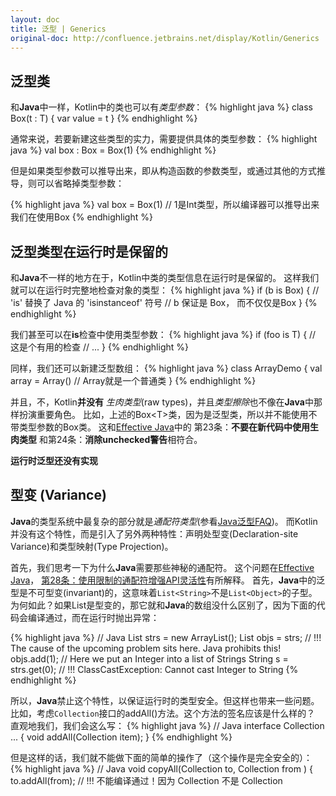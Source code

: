 ```yaml
---
layout: doc
title: 泛型 | Generics
original-doc: http://confluence.jetbrains.net/display/Kotlin/Generics
---
```


## 泛型类

和**Java**中一样，Kotlin中的类也可以有*类型参数*：
{% highlight java %}
class Box<T>(t : T) {
  var value = t
}
{% endhighlight %}


通常来说，若要新建这些类型的实力，需要提供具体的类型参数：
{% highlight java %}
val box : Box<Int> = Box<Int>(1)
{% endhighlight %}


但是如果类型参数可以推导出来，即从构造函数的参数类型，或通过其他的方式推导，则可以省略掉类型参数：

{% highlight java %}
val box = Box(1) // 1是Int类型，所以编译器可以推导出来我们在使用Box<Int>
{% endhighlight %}


## <a id="reified"><!----></a> 泛型类型在运行时是保留的

和**Java**不一样的地方在于，Kotlin中类的类型信息在运行时是保留的。
这样我们就可以在运行时完整地检查对象的类型：
{% highlight java %}
if (b is Box<Int>) { // 'is' 替换了 Java 的 'isinstanceof' 符号
  // b 保证是 Box<Int>， 而不仅仅是Box
}
{% endhighlight %}


我们甚至可以在**is**检查中使用类型参数：
{% highlight java %}
if (foo is T) { // 这是个有用的检查
  // ...
}
{% endhighlight %}

同样，我们还可以新建泛型数组：
{% highlight java %}
class ArrayDemo<T> {
  val array = Array<T>() // Array就是一个普通类
}
{% endhighlight %}


并且，不，Kotlin**并没有** *生肉类型*(raw types)，并且*类型擦除*也不像在**Java**中那样扮演重要角色。
比如，上述的Box&lt;T&gt;类，因为是泛型类，所以并不能使用不带类型参数的Box类。
这和[Effective Java](http://java.sun.com/docs/books/effective/)中的
第23条：**不要在新代码中使用生肉类型**
和第24条：**消除unchecked警告**相符合。


<div class="warn">
<strong>运行时泛型还没有实现</strong>
</div>



## 型变 (Variance)

**Java**的类型系统中最复杂的部分就是*通配符类型*(参看[Java泛型FAQ](http://www.angelikalanger.com/GenericsFAQ/JavaGenericsFAQ.html))。
而Kotlin并没有这个特性，而是引入了另外两种特性：声明处型变(Declaration-site Variance)和类型映射(Type Projection)。

首先，我们思考一下为什么**Java**需要那些神秘的通配符。
这个问题在[Effective Java](http://java.sun.com/docs/books/effective/)，
[第28条：使用限制的通配符增强API灵活性](http://java.sun.com/docs/books/effective/generics.pdf)有所解释。
首先，**Java**中的泛型是不可型变(invariant)的，这意味着`List<String>`不是`List<Object>`的子型。
为何如此？如果List是型变的，那它就和**Java**的数组没什么区别了，因为下面的代码会编译通过，而在运行时抛出异常：

{% highlight java %}
// Java
List<String> strs = new ArrayList<String>();
List<Object> objs = strs; // !!! The cause of the upcoming problem sits here. Java prohibits this!
objs.add(1); // Here we put an Integer into a list of Strings
String s = strs.get(0); // !!! ClassCastException: Cannot cast Integer to String
{% endhighlight %}

所以，**Java**禁止这个特性，以保证运行时的类型安全。但这样也带来一些问题。
比如，考虑`Collection`接口的addAll()方法。这个方法的签名应该是什么样的？
直观地我们，我们会这么写：
{% highlight java %}
// Java
interface Collection<E> ... {
  void addAll(Collection<E> item);
}
{% endhighlight %}

但是这样的话，我们就不能做下面的简单的操作了（这个操作是完全安全的）：
{% highlight java %}
// Java
void copyAll(Collection<Object> to, Collection<String> from ) {
  to.addAll(from); // !!! 不能编译通过！因为 Collection<String> 不是 Collection<Object> 的子型
}
{% endhighlight %}

(在**Java**中，我们历经教训才学会了这一课，参考[Effective Java](http://java.sun.com/docs/books/effective/)
 的[第25条：**优先选择List，而不是Array**](http://java.sun.com/docs/books/effective/generics.pdf))


这就是为什么addAll()实际上的签名是：
{% highlight java %}
// Java
interface Collection<E> ... {
  void addAll(Collection<? extends E> items);
}
{% endhighlight %}

它和里，通配符参数`? extens T`表示这个方法接受一个集合，其元素的类型是*T的某个子型*，而不是T本身。
这意味着我们可以安全的从集合中读出T类型的元素（因为元素的类型是T的子型），
但是不能往其中写入T类型的参数，因为我们不知道具体是哪一个符合T子型的类型。
虽然有这个限制，但我们得到了期望的特性：`Collection<String>`*是*`Collection<? extends Object>`的子型。
用更“技术”的话说，带**extend**边界（上边界）的通配符使类型变成*协变*类型(covariant types)。

理解这个技巧的原理，关键点其实很简单：如果你只能从集合中拿出东西，那么从String的集合中拿出Object是可以的。
相反地，如果你只能往一个集合里放东西，那么往一个Object集合中放置一个String：在**Java**中，我们有
`List<? super String>`，它是`List<String>`的*父型*。
这被称为*逆变*类型，即你调用这种集合的方法时，只能使用String类型参数。
（比如`List<? super String>`集合，可以调用add(String)或者set(int, String))，
但是如果调用某个返回T的方法，只能得到Object，而不是String。

Joshua Bloch称那些你只能从中读取的对象为**生产者**(producers)，而那些只能往其中写数据的对象为**消费者**(consumers)。
他建议："**为了获得最大的灵活性，在代表生产者和消费者的输入参数最好使用通配符类型**"，
并且他提出了下面的助记词：  
**PECS 表示producer-extends, consumer-super.**

**注意**：如果你使用一个生产者对象，如`List<? extends Foo>`，不允许调用add()或者set()方法，但这并不代表这个集合是*不可变*(immutable)的。
比如，没谁阻止你调用clear()来删除列表中的全部元素，因为这个方法并不需要类型参数。
通配符(或其它的型变机制)唯一保证的事情是*类型安全*。不可变性是另一个故事。

### 声明处型变(Delaration-site variance)

假设我们有一个泛型接口`Source<T>`，但它没有带泛型参数T的方法，而只有一个方法返回T：
{% highlight java %}
// Java
interface Source<T> {
  T nextT();
}
{% endhighlight %}

那么，在类型为`Source<Object>`的变量中存入一个`Source<String>`引用，应该是完全安全的--
并没有可以调用的消费者方法。但是**Java**并不知道这一点，所以仍然禁止：
{% highlight java %}
// Java
void demo(Source<String> strs) {
  Source<Object> objects = strs; // !!! 在Java中不允许
  // ...
}
{% endhighlight %}

为了解决这个问题，我们必须将objects声明为`Source<? extends Object>`类型。
但这样做没有太多意义，因为声明变复杂后，在这个变量上可以调用所有的方法，和之前是一样的。
即我们增加了类型的复杂度，却没有带来附加价值，仅仅是因为编译器并不知道才增加的。

在Kotlin中，有一种办法可以告诉编译器这个事情。这个机制被称为*声明处型变*：
我们可以给类Source的类型参数T加上标注，以保证它只从`Source<T>`类的成员中返回(生产)，而从来不消费。
这里我们使用**out**修饰符。

{% highlight java %}
abstract class Source<out T> { 
  fun nextT() : T 
} 
 
fun demo(strs : Source<String>) { 
  val objects : Source<Any> = strs // 这样是可以的，因为T是一个out参数
  // ... 
}
{% endhighlight %}

基本的规则是：如果类C的类型参数T被声明为**out**，那么T就只能出现在成员的**out**位置(out-position)，
而加上这个限制后，这样得到的好处是，`C<Base>`是`C<Derived>`的父型了。

用更“技术”的话来说，类C在T类型参数上是*协变*的，或者说T是一个*协变类型参数*。
这时候你可以把类型C看作T的*生产者*，而不是T的*消费者*。

**out**修饰符被称为*协变标注*，而且因为它是在类型声明的地方标记的，因此称为*声明处协变*。
这和**Java**的*使用处协变*不同，Java实在使用类型时确定一个类的型变性的。

**out**之外，Kotlin还提供了互补的型变标注：**in**。它会使一个类型参数变成*逆变类型参数*：这个类型只能消费，不能生产。
逆变型参的一个很好的示例是`Comparable`：

{% highlight java %}
abstract class Comparable<in T> { 
  fun compareTo(other : T) : Int 
} 
 
fun demo(x : Comparable<Number>) { 
  x.compareTo(1.0) // 1.0 的类型是Double, 是Number的子型
  // 所以我们可以把x赋值到类型为Comparable<Double>的变量y上
  val y : Comparable<Double> = x // OK! 
}
{% endhighlight %}


我们认为**in**和**out**这两个词都自明其义（并且他们在C#中已经成功很久了），
所以上面提到的助记词并不是很有必要，但可以为了更高的目的改述它：
**[存在主义](http://en.wikipedia.org/wiki/Existentialism)的转述：Consumer in, Producer out! **:-)


### 使用处型变: 类型映射

使用**out**标记类型参数T非常方便，并且不用再烦恼使用时类型转换。
是的，这样很方便，但只是当这个类确实只返回T(生产者)的时候。
但是如果不是呢？Array是个很好的例子：
{% highlight java %}
class Array<T>(val length : Int) { 
  fun get(index : Int) : T { /* ... */ } 
  fun set(index : Int, value : T) { /* ... */ } 
}
{% endhighlight %}

这个类在T参数上既不是协变也不是逆变。而什么都不指定，也会带来一些不灵活。
考虑下面的函数：
{% highlight java %}
fun copy(from : Array<Any>, to : Array<Any>) { 
  assert {from.length == to.length} 
  for (i in from.indices) 
    to[i] = from[i] 
}
{% endhighlight %} <!--[]()-->

这个函数的目的是从一个数组拷贝数据到另一个数组。我们试试实际使用它：
{% highlight java %}
val ints : Array<Int> = array(1, 2, 3)
val any = Array<Any>(3)
copy(ints, any) // Error: 期望 (Array<Any>, Array<Any>)
{% endhighlight %}

这里我们遇到了似曾相识的问题：`Array<T>`对T是不可型变的。所以`Array<Int>`和`Array<Any>`两个类型完全没有父子关系。
为什么？ 因为如果不这样的话，copy就可以做一些坏事了。
比如它可以试着往from数组中写入一个String, 而如果我们传入的参数实际上是`Array<Int>`，
那么运行下去的某个时刻，总会抛出ClassCastException...

所以我们唯一想确保的事情就是copy()不做坏事。我们希望禁止它往from参数中写入数据，我们可以这么做：
{% highlight java %}
fun copy(from : Array<out Any>, to : Array<Any>) { 
   // ... 
}
{% endhighlight %}

这里发生的事情称作*类型映射*: 我们说from不仅仅是个简单的数组，而且是个受限制的（映射了的）数组：
我们只能调用它的返回T的方法，在这个例子中即我们只能调用get()。
这就是我们的*使用处型变*的方式。它相当于**Java**的`Array<? extends Object>`，但是稍微简单一些。

你也可以用**in**来映射类型参数：
{% highlight java %}
fun fill(dest : Array<in String>, value : String) { 
  // ... 
}
{% endhighlight %}


`Array<in String>` 相当与Java的`Array<? super String>`，即你可以传入一个CharSequence数组，或者Object数组到fill()函数中。


### 星号映射

有时候你会说你不知道类型参数的信息，但仍然想安全地使用它。我们说的安全是指我们想使用**out**映射（对象不接受消费任何未知类型的值）。
而且这个映射是限制在对应的参数的类型上限里的（即 **out** Any?，在大多数情况下）。
这种功能，我们有一个简单的写法，称为*星号映射*： `Foo<*>` 代表 `Foo<out Bar>`，其中Bar是Foo的类型参数的型上限。

**注意**：星号映射和**Java**的生肉类型很像，但不同的是，它是类型安全的。


##  泛型函数

不止类可以使用类型参数，函数也可以。通常，在函数名之后用尖括号放置函数的类型参数：
{% highlight java %}
fun singletonList<T>(item : T) : List<T> { 
    // ... 
}
{% endhighlight %}

但是对于[扩展函数](posts/extension-functions)来说，在函数名只前声明类型参数是有必要的，
因此Kotlin也支持下面的替代语法：

{% highlight java %}
fun <T> T.basicToString() : String {
  return typeinfo.typeinfo(this) + "@" + System.identityHashCode(this) 
}
{% endhighlight %}

如果在使用的时候指定类型参数，则只能跟在函数名称之后：
{% highlight java %}
val l = singletonList<Int>(1)
{% endhighlight %}


## 泛型限制

一个类型参数能够选择使用的类型的集合，是可以通过*泛型限制*来进行限制的。

## 上界

最常用的限制是*上界*，和**Java**的**extends**关键字类似：
{% highlight java %}
fun sort<T : Comparable<T>>(list : List<T>) { 
    // ... 
}
{% endhighlight %}

类型参数后面的冒号之后就是该参数的*上界*：即只有`Comparable<T>`的子型才能置换T。
比如：

{% highlight java %}
sort(list(1, 2, 3)) // OK. Int是Comparable<Int>的子型
sort(list(HashMap<Int, String>()))  // Error: HashMap<Int, String> 不是 Comparable<HashMap<Int, String>>的子型
{% endhighlight %}

如果不提供上届的话，默认上届是`Any?`。在尖括号里只能指定一个上界，如果需要更多的上界的话，需要一个单独的**where**语句：
{% highlight java %}
fun cloneWhenGreater<T : Comparable<T>>(list : List<T>, threshold : T) : List<T> 
    where T : Cloneable { 
  return list when {it > threshold} map {it.clone()} 
}
{% endhighlight %}


## 类对象

还有一种泛型限制：**类对象**的泛型限制。
它们用来限制[类对象](posts/classes-and-inheritance#class-objects)的属性，以使之在替换T参数时，保证有某个属性。

考虑下面的例子。假设我们有一个类Default，它有一个属性default，用来存放该类的默认值

{% highlight java %}
abstract class Default<T> { 
    val default : T 
}
{% endhighlight %}

比如，Int类可以这样扩展继承Default:
{% highlight java %}
class Int { 
  class object : Default<Int> { 
    override val default = 0 
  } 
  // ... 
}
{% endhighlight %}


现在我们考虑 一个函数，接受一系列[可空](posts/null-safety)的T参数，即T?，并且将所有的null替换成默认值。
{% highlight java %}
fun replaceNullsWithDefaults<T : Any>(list : List<T?>) : List<T> { 
  return list map { 
    if (it == null) 
      T.default // 现在我们还不知道T的类对象有没有这个属性
    else it 
  } 
}
{% endhighlight %}

为了让这个函数通过编译，我们需要指定一个类型限制：T的**类对象**应该是`Default<T>`的子型。
{% highlight java %}
fun replaceNullsWithDefaults<T : Any>(list : List<T?>) : List<T> 
    where class object T : Default<T> { 
      // ...
{% endhighlight %}

现在编译器就知道T(当作**类对象**来引用时)一定有**default**这个属性，所以我们就可以访问它了。
这个功能能够实现，是因为在Kotlin中，泛型类型是保留到[运行时](posts/generics#reified)的

<div class="warn">
<strong>类对象的边界还没实现</strong>
<br/>
参看相关的<a href="http://youtrack.jetbrains.com/issue/KT-1437">issue</a>
</div>

## 接下来
* [运行时类型信息](posts/rtti)
